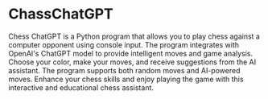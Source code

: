 # ChassChatGPT
Chess ChatGPT is a Python program that allows you to play chess against a computer opponent using console input. The program integrates with OpenAI's ChatGPT model to provide intelligent moves and game analysis. Choose your color, make your moves, and receive suggestions from the AI assistant. The program supports both random moves and AI-powered moves. Enhance your chess skills and enjoy playing the game with this interactive and educational chess assistant.
